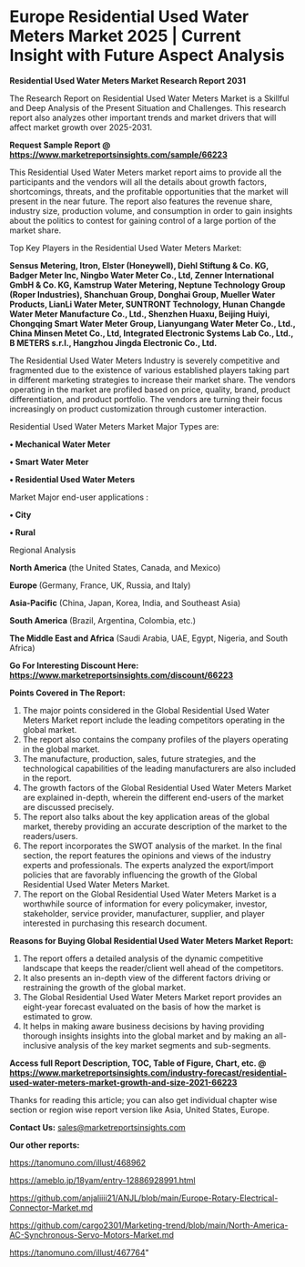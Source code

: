 # Europe Residential Used Water Meters Market 2025 | Current Insight with Future Aspect Analysis

<strong>Residential Used Water Meters Market Research Report 2031</strong>

The Research Report on Residential Used Water Meters Market is a Skillful and Deep Analysis of the Present Situation and Challenges. This research report also analyzes other important trends and market drivers that will affect market growth over 2025-2031.

<strong>Request Sample Report @ <a href=https://www.marketreportsinsights.com/sample/66223>https://www.marketreportsinsights.com/sample/66223</a></strong>

This Residential Used Water Meters market report aims to provide all the participants and the vendors will all the details about growth factors, shortcomings, threats, and the profitable opportunities that the market will present in the near future. The report also features the revenue share, industry size, production volume, and consumption in order to gain insights about the politics to contest for gaining control of a large portion of the market share.

Top Key Players in the Residential Used Water Meters Market:

<strong>Sensus Metering, Itron, Elster (Honeywell), Diehl Stiftung & Co. KG, Badger Meter Inc, Ningbo Water Meter Co., Ltd, Zenner International GmbH & Co. KG, Kamstrup Water Metering, Neptune Technology Group (Roper Industries), Shanchuan Group, Donghai Group, Mueller Water Products, LianLi Water Meter, SUNTRONT Technology, Hunan Changde Water Meter Manufacture Co., Ltd., Shenzhen Huaxu, Beijing Huiyi, Chongqing Smart Water Meter Group, Lianyungang Water Meter Co., Ltd., China Minsen Metet Co., Ltd, Integrated Electronic Systems Lab Co., Ltd., B METERS s.r.l., Hangzhou Jingda Electronic Co., Ltd.</strong>

The Residential Used Water Meters Industry is severely competitive and fragmented due to the existence of various established players taking part in different marketing strategies to increase their market share. The vendors operating in the market are profiled based on price, quality, brand, product differentiation, and product portfolio. The vendors are turning their focus increasingly on product customization through customer interaction.

Residential Used Water Meters Market Major Types are:

<strong>• Mechanical Water Meter

• Smart Water Meter

• Residential Used Water Meters</strong>

Market Major end-user applications :

<strong>• City

• Rural</strong>

Regional Analysis

</u><strong><b>North America</b></strong> (the United States, Canada, and Mexico)

<strong><b>Europe </b></strong>(Germany, France, UK, Russia, and Italy)

<strong><b>Asia-Pacific</b></strong> (China, Japan, Korea, India, and Southeast Asia)

<strong><b>South America</b></strong> (Brazil, Argentina, Colombia, etc.)

<strong><b>The Middle East and Africa</b></strong> (Saudi Arabia, UAE, Egypt, Nigeria, and South Africa)

<strong>Go For Interesting Discount Here: <a href=https://www.marketreportsinsights.com/discount/66223>https://www.marketreportsinsights.com/discount/66223</a></strong>

<strong>Points Covered in The Report:</strong>
<ol>
  <li>The major points considered in the Global Residential Used Water Meters Market report include the leading competitors operating in the global market.</li>
  <li>The report also contains the company profiles of the players operating in the global market.</li>
  <li>The manufacture, production, sales, future strategies, and the technological capabilities of the leading manufacturers are also included in the report.</li>
  <li>The growth factors of the Global Residential Used Water Meters Market are explained in-depth, wherein the different end-users of the market are discussed precisely.</li>
  <li>The report also talks about the key application areas of the global market, thereby providing an accurate description of the market to the readers/users.</li>
  <li>The report incorporates the SWOT analysis of the market. In the final section, the report features the opinions and views of the industry experts and professionals. The experts analyzed the export/import policies that are favorably influencing the growth of the Global Residential Used Water Meters Market.</li>
  <li>The report on the Global Residential Used Water Meters Market is a worthwhile source of information for every policymaker, investor, stakeholder, service provider, manufacturer, supplier, and player interested in purchasing this research document.</li>
</ol>
<strong>Reasons for Buying Global Residential Used Water Meters Market Report:</strong>

<ol>
  <li>The report offers a detailed analysis of the dynamic competitive landscape that keeps the reader/client well ahead of the competitors.</li>
  <li>It also presents an in-depth view of the different factors driving or restraining the growth of the global market.</li>
  <li>The Global Residential Used Water Meters Market report provides an eight-year forecast evaluated on the basis of how the market is estimated to grow.</li>
  <li>It helps in making aware business decisions by having providing thorough insights insights into the global market and by making an all-inclusive analysis of the key market segments and sub-segments.</li>
</ol>
<strong>Access full Report Description, TOC, Table of Figure, Chart, etc. @ <a href=https://www.marketreportsinsights.com/industry-forecast/residential-used-water-meters-market-growth-and-size-2021-66223>https://www.marketreportsinsights.com/industry-forecast/residential-used-water-meters-market-growth-and-size-2021-66223</a></strong>


Thanks for reading this article; you can also get individual chapter wise section or region wise report version like Asia, United States, Europe.

<strong>Contact Us:</strong>
sales@marketreportsinsights.com

<strong>Our other reports:</strong>

<a href=https://tanomuno.com/illust/468962>https://tanomuno.com/illust/468962</a>

<a href=https://ameblo.jp/18yam/entry-12886928991.html>https://ameblo.jp/18yam/entry-12886928991.html</a>

<a href=https://github.com/anjaliiii21/ANJL/blob/main/Europe-Rotary-Electrical-Connector-Market.md>https://github.com/anjaliiii21/ANJL/blob/main/Europe-Rotary-Electrical-Connector-Market.md</a>

<a href=https://github.com/cargo2301/Marketing-trend/blob/main/North-America-AC-Synchronous-Servo-Motors-Market.md>https://github.com/cargo2301/Marketing-trend/blob/main/North-America-AC-Synchronous-Servo-Motors-Market.md</a>

<a href=https://tanomuno.com/illust/467764>https://tanomuno.com/illust/467764</a>"
